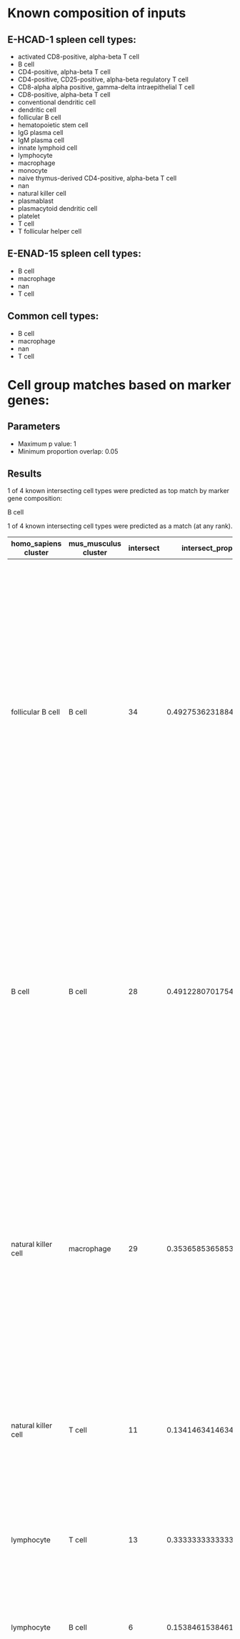 # Known composition of inputs


## E-HCAD-1 spleen cell types:

 - activated CD8-positive, alpha-beta T cell  
 - B cell  
 - CD4-positive, alpha-beta T cell  
 - CD4-positive, CD25-positive, alpha-beta regulatory T cell  
 - CD8-alpha alpha positive, gamma-delta intraepithelial T cell  
 - CD8-positive, alpha-beta T cell  
 - conventional dendritic cell  
 - dendritic cell  
 - follicular B cell  
 - hematopoietic stem cell  
 - IgG plasma cell  
 - IgM plasma cell  
 - innate lymphoid cell  
 - lymphocyte  
 - macrophage  
 - monocyte  
 - naive thymus-derived CD4-positive, alpha-beta T cell  
 - nan  
 - natural killer cell  
 - plasmablast  
 - plasmacytoid dendritic cell  
 - platelet  
 - T cell  
 - T follicular helper cell  


## E-ENAD-15 spleen cell types:

 - B cell  
 - macrophage  
 - nan  
 - T cell  


## Common cell types:

 - B cell  
 - macrophage  
 - nan  
 - T cell  

# Cell group matches based on marker genes:


## Parameters  

 - Maximum p value: 1  
 - Minimum proportion overlap: 0.05  

## Results 

1 of 4 known intersecting cell types were predicted as top match by marker gene composition:  

B cell  

1 of 4 known intersecting cell types were predicted as a match (at any rank).  

| homo_sapiens cluster | mus_musculus cluster | intersect | intersect_prop | intersect_gene_ids | intersect_gene_symbols |  
| --- | --- | --- | --- | --- | --- |
| follicular B cell | B cell | 34 | 0.492753623188406 | ENSMUSG00000024673, ENSMUSG00000003379, ENSMUSG00000000903, ENSMUSG00000073421, ENSMUSG00000037922, ENSMUSG00000024610, ENSMUSG00000040592, ENSMUSG00000021423, ENSMUSG00000037822, ENSMUSG00000068105, ENSMUSG00000030798, ENSMUSG00000030577, ENSMUSG00000000861, ENSMUSG00000030724, ENSMUSG00000026616, ENSMUSG00000041515, ENSMUSG00000038421, ENSMUSG00000014453, ENSMUSG00000037649, ENSMUSG00000049422, ENSMUSG00000061132, ENSMUSG00000037548, ENSMUSG00000036469, ENSMUSG00000029322, ENSMUSG00000031015, ENSMUSG00000026594, ENSMUSG00000008496, ENSMUSG00000032053, ENSMUSG00000032359, ENSMUSG00000008193, ENSMUSG00000041538, ENSMUSG00000005583, ENSMUSG00000035268, ENSMUSG00000031264 | Ms4a1, Cd79a, Vpreb3, H2-Ab1, Bank1, Cd74, Cd79b, Ly86, Smim14, Tnfrsf13c, Cd37, Cd22, Bcl11a, Cd19, Cr2, Irf8, Fcrla, Blk, H2-DMa, Chchd10, Blnk, H2-DMb2, Marchf1, Plac8, Swap70, Ralgps2, Pou2f2, Pou2af1, Ctsh, Spib, H2-Ob, Mef2c, Pkig, Btk |  
| B cell | B cell | 28 | 0.491228070175439 | ENSMUSG00000024673, ENSMUSG00000003379, ENSMUSG00000040592, ENSMUSG00000024610, ENSMUSG00000076617, ENSMUSG00000073421, ENSMUSG00000030798, ENSMUSG00000005540, ENSMUSG00000000903, ENSMUSG00000021880, ENSMUSG00000037548, ENSMUSG00000037649, ENSMUSG00000064267, ENSMUSG00000037922, ENSMUSG00000030577, ENSMUSG00000000861, ENSMUSG00000036469, ENSMUSG00000005583, ENSMUSG00000041538, ENSMUSG00000041515, ENSMUSG00000038421, ENSMUSG00000068105, ENSMUSG00000034484, ENSMUSG00000030724, ENSMUSG00000014453, ENSMUSG00000008193, ENSMUSG00000031015, ENSMUSG00000026594 | Ms4a1, Cd79a, Cd79b, Cd74, Ighm, H2-Ab1, Cd37, Fcer2a, Vpreb3, Rnase6, H2-DMb2, H2-DMa, Hvcn1, Bank1, Cd22, Bcl11a, Marchf1, Mef2c, H2-Ob, Irf8, Fcrla, Tnfrsf13c, Snx2, Cd19, Blk, Spib, Swap70, Ralgps2 |  
| natural killer cell | macrophage | 29 | 0.353658536585366 | ENSMUSG00000004612, ENSMUSG00000030165, ENSMUSG00000030579, ENSMUSG00000058715, ENSMUSG00000037202, ENSMUSG00000023132, ENSMUSG00000024910, ENSMUSG00000068129, ENSMUSG00000020644, ENSMUSG00000015437, ENSMUSG00000030149, ENSMUSG00000000982, ENSMUSG00000064109, ENSMUSG00000035042, ENSMUSG00000068227, ENSMUSG00000054892, ENSMUSG00000000290, ENSMUSG00000051354, ENSMUSG00000041831, ENSMUSG00000045087, ENSMUSG00000007891, ENSMUSG00000024300, ENSMUSG00000098112, ENSMUSG00000032446, ENSMUSG00000001444, ENSMUSG00000000817, ENSMUSG00000019843, ENSMUSG00000040659, ENSMUSG00000062524 | Nkg7, Klrd1, Tyrobp, Fcer1g, Prf1, Gzma, Ctsw, Cst7, Id2, Gzmb, Klrk1, Ccl3, Hcst, Ccl5, Il2rb, Txk, Itgb2, Samd3, Sytl3, S1pr5, Ctsd, Myo1f, Bin2, Eomes, Tbx21, Fasl, Fyn, Efhd2, Ncr1 |  
| natural killer cell | T cell | 11 | 0.134146341463415 | ENSMUSG00000004612, ENSMUSG00000024910, ENSMUSG00000005763, ENSMUSG00000064109, ENSMUSG00000068227, ENSMUSG00000054892, ENSMUSG00000007891, ENSMUSG00000005696, ENSMUSG00000021108, ENSMUSG00000076498, ENSMUSG00000019843 | Nkg7, Ctsw, Cd247, Hcst, Il2rb, Txk, Ctsd, Sh2d1a, Prkch, Trbc2, Fyn |  
| lymphocyte | T cell | 13 | 0.333333333333333 | ENSMUSG00000003882, ENSMUSG00000032094, ENSMUSG00000032093, ENSMUSG00000031532, ENSMUSG00000027863, ENSMUSG00000048251, ENSMUSG00000022148, ENSMUSG00000002033, ENSMUSG00000076498, ENSMUSG00000031513, ENSMUSG00000030775, ENSMUSG00000027985, ENSMUSG00000000782 | Il7r, Cd3d, Cd3e, Saraf, Cd2, Bcl11b, Fyb, Cd3g, Trbc2, Leprotl1, Trat1, Lef1, Tcf7 |  
| lymphocyte | B cell | 6 | 0.153846153846154 | ENSMUSG00000076617, ENSMUSG00000003379, ENSMUSG00000024673, ENSMUSG00000076609, ENSMUSG00000040592, ENSMUSG00000073421 | Ighm, Cd79a, Ms4a1, Igkc, Cd79b, H2-Ab1 |  
| T follicular helper cell | T cell | 27 | 0.325301204819277 | ENSMUSG00000032094, ENSMUSG00000022148, ENSMUSG00000032093, ENSMUSG00000003882, ENSMUSG00000027863, ENSMUSG00000002033, ENSMUSG00000076498, ENSMUSG00000048251, ENSMUSG00000000782, ENSMUSG00000030775, ENSMUSG00000037940, ENSMUSG00000000409, ENSMUSG00000031532, ENSMUSG00000030742, ENSMUSG00000031513, ENSMUSG00000020395, ENSMUSG00000019843, ENSMUSG00000024670, ENSMUSG00000027947, ENSMUSG00000024669, ENSMUSG00000020101, ENSMUSG00000027985, ENSMUSG00000025357, ENSMUSG00000026012, ENSMUSG00000021108, ENSMUSG00000023274, ENSMUSG00000005696 | Cd3d, Fyb, Cd3e, Il7r, Cd2, Cd3g, Trbc2, Bcl11b, Tcf7, Trat1, Inpp4b, Lck, Saraf, Lat, Leprotl1, Itk, Fyn, Cd6, Il6ra, Cd5, Vsir, Lef1, Dgka, Cd28, Prkch, Cd4, Sh2d1a |  
| CD4-positive, alpha-beta T cell | T cell | 19 | 0.322033898305085 | ENSMUSG00000003882, ENSMUSG00000032094, ENSMUSG00000032093, ENSMUSG00000027863, ENSMUSG00000022148, ENSMUSG00000002033, ENSMUSG00000048251, ENSMUSG00000031532, ENSMUSG00000076498, ENSMUSG00000027985, ENSMUSG00000030775, ENSMUSG00000000409, ENSMUSG00000000782, ENSMUSG00000031513, ENSMUSG00000090077, ENSMUSG00000030742, ENSMUSG00000024670, ENSMUSG00000037940, ENSMUSG00000024669 | Il7r, Cd3d, Cd3e, Cd2, Fyb, Cd3g, Bcl11b, Saraf, Trbc2, Lef1, Trat1, Lck, Tcf7, Leprotl1, Lime1, Lat, Cd6, Inpp4b, Cd5 |  
| CD4-positive, alpha-beta T cell | macrophage | 5 | 0.0847457627118644 | ENSMUSG00000001025, ENSMUSG00000024659, ENSMUSG00000041959, ENSMUSG00000000409, ENSMUSG00000024014 | S100a6, Anxa1, S100a10, Lck, Pim1 |  
| naive thymus-derived CD4-positive, alpha-beta T cell | T cell | 21 | 0.295774647887324 | ENSMUSG00000003882, ENSMUSG00000032094, ENSMUSG00000048251, ENSMUSG00000022148, ENSMUSG00000027985, ENSMUSG00000032093, ENSMUSG00000002033, ENSMUSG00000000782, ENSMUSG00000076498, ENSMUSG00000027863, ENSMUSG00000030742, ENSMUSG00000020395, ENSMUSG00000000409, ENSMUSG00000090077, ENSMUSG00000037940, ENSMUSG00000025357, ENSMUSG00000030775, ENSMUSG00000024670, ENSMUSG00000054892, ENSMUSG00000031513, ENSMUSG00000042351 | Il7r, Cd3d, Bcl11b, Fyb, Lef1, Cd3e, Cd3g, Tcf7, Trbc2, Cd2, Lat, Itk, Lck, Lime1, Inpp4b, Dgka, Trat1, Cd6, Txk, Leprotl1, Grap2 |  
| activated CD8-positive, alpha-beta T cell | T cell | 19 | 0.27536231884058 | ENSMUSG00000032094, ENSMUSG00000032093, ENSMUSG00000004612, ENSMUSG00000064109, ENSMUSG00000027863, ENSMUSG00000076498, ENSMUSG00000024910, ENSMUSG00000000409, ENSMUSG00000019843, ENSMUSG00000005696, ENSMUSG00000002033, ENSMUSG00000022148, ENSMUSG00000030742, ENSMUSG00000021108, ENSMUSG00000030775, ENSMUSG00000049109, ENSMUSG00000048251, ENSMUSG00000090077, ENSMUSG00000042351 | Cd3d, Cd3e, Nkg7, Hcst, Cd2, Trbc2, Ctsw, Lck, Fyn, Sh2d1a, Cd3g, Fyb, Lat, Prkch, Trat1, Themis, Bcl11b, Lime1, Grap2 |  
| activated CD8-positive, alpha-beta T cell | macrophage | 15 | 0.217391304347826 | ENSMUSG00000035042, ENSMUSG00000068129, ENSMUSG00000004612, ENSMUSG00000064109, ENSMUSG00000023132, ENSMUSG00000030149, ENSMUSG00000030114, ENSMUSG00000024910, ENSMUSG00000000409, ENSMUSG00000019843, ENSMUSG00000041831, ENSMUSG00000032446, ENSMUSG00000020644, ENSMUSG00000051354, ENSMUSG00000000290 | Ccl5, Cst7, Nkg7, Hcst, Gzma, Klrk1, Klrg1, Ctsw, Lck, Fyn, Sytl3, Eomes, Id2, Samd3, Itgb2 |  
| CD8-positive, alpha-beta T cell | macrophage | 20 | 0.27027027027027 | ENSMUSG00000004612, ENSMUSG00000023132, ENSMUSG00000030114, ENSMUSG00000035042, ENSMUSG00000068129, ENSMUSG00000064109, ENSMUSG00000037202, ENSMUSG00000024910, ENSMUSG00000001025, ENSMUSG00000024659, ENSMUSG00000020644, ENSMUSG00000000409, ENSMUSG00000024300, ENSMUSG00000051354, ENSMUSG00000098112, ENSMUSG00000041959, ENSMUSG00000045087, ENSMUSG00000030149, ENSMUSG00000040212, ENSMUSG00000000290 | Nkg7, Gzma, Klrg1, Ccl5, Cst7, Hcst, Prf1, Ctsw, S100a6, Anxa1, Id2, Lck, Myo1f, Samd3, Bin2, S100a10, S1pr5, Klrk1, Emp3, Itgb2 |  
| CD8-positive, alpha-beta T cell | T cell | 15 | 0.202702702702703 | ENSMUSG00000004612, ENSMUSG00000032093, ENSMUSG00000032094, ENSMUSG00000003882, ENSMUSG00000064109, ENSMUSG00000024910, ENSMUSG00000027863, ENSMUSG00000000409, ENSMUSG00000076498, ENSMUSG00000002033, ENSMUSG00000049866, ENSMUSG00000005763, ENSMUSG00000005696, ENSMUSG00000030742, ENSMUSG00000090077 | Nkg7, Cd3e, Cd3d, Il7r, Hcst, Ctsw, Cd2, Lck, Trbc2, Cd3g, Arl4c, Cd247, Sh2d1a, Lat, Lime1 |  
| CD4-positive, CD25-positive, alpha-beta regulatory T cell | T cell | 21 | 0.259259259259259 | ENSMUSG00000032094, ENSMUSG00000032093, ENSMUSG00000027863, ENSMUSG00000076498, ENSMUSG00000030336, ENSMUSG00000002033, ENSMUSG00000022148, ENSMUSG00000000409, ENSMUSG00000030742, ENSMUSG00000005763, ENSMUSG00000048251, ENSMUSG00000026012, ENSMUSG00000057058, ENSMUSG00000024669, ENSMUSG00000023274, ENSMUSG00000090077, ENSMUSG00000027985, ENSMUSG00000031513, ENSMUSG00000064109, ENSMUSG00000024670, ENSMUSG00000015619 | Cd3d, Cd3e, Cd2, Trbc2, Cd27, Cd3g, Fyb, Lck, Lat, Cd247, Bcl11b, Cd28, Skap1, Cd5, Cd4, Lime1, Lef1, Leprotl1, Hcst, Cd6, Gata3 |  
| CD4-positive, CD25-positive, alpha-beta regulatory T cell | macrophage | 5 | 0.0617283950617284 | ENSMUSG00000000409, ENSMUSG00000001025, ENSMUSG00000022102, ENSMUSG00000064109, ENSMUSG00000041959 | Lck, S100a6, Dok2, Hcst, S100a10 |  
| CD8-alpha alpha positive, gamma-delta intraepithelial T cell | macrophage | 17 | 0.253731343283582 | ENSMUSG00000030165, ENSMUSG00000004612, ENSMUSG00000035042, ENSMUSG00000030114, ENSMUSG00000024910, ENSMUSG00000068129, ENSMUSG00000064109, ENSMUSG00000000982, ENSMUSG00000030149, ENSMUSG00000020644, ENSMUSG00000023132, ENSMUSG00000032446, ENSMUSG00000000409, ENSMUSG00000019843, ENSMUSG00000041831, ENSMUSG00000045087, ENSMUSG00000068227 | Klrd1, Nkg7, Ccl5, Klrg1, Ctsw, Cst7, Hcst, Ccl3, Klrk1, Id2, Gzma, Eomes, Lck, Fyn, Sytl3, S1pr5, Il2rb |  
| CD8-alpha alpha positive, gamma-delta intraepithelial T cell | T cell | 14 | 0.208955223880597 | ENSMUSG00000004612, ENSMUSG00000024910, ENSMUSG00000032094, ENSMUSG00000064109, ENSMUSG00000032093, ENSMUSG00000027863, ENSMUSG00000021108, ENSMUSG00000076498, ENSMUSG00000000409, ENSMUSG00000002033, ENSMUSG00000019843, ENSMUSG00000005696, ENSMUSG00000005763, ENSMUSG00000068227 | Nkg7, Ctsw, Cd3d, Hcst, Cd3e, Cd2, Prkch, Trbc2, Lck, Cd3g, Fyn, Sh2d1a, Cd247, Il2rb |  
| monocyte | macrophage | 9 | 0.103448275862069 | ENSMUSG00000030579, ENSMUSG00000058715, ENSMUSG00000068220, ENSMUSG00000001025, ENSMUSG00000041736, ENSMUSG00000041959, ENSMUSG00000032231, ENSMUSG00000007891, ENSMUSG00000024659 | Tyrobp, Fcer1g, Lgals1, S100a6, Tspo, S100a10, Anxa2, Ctsd, Anxa1 |  
| plasmacytoid dendritic cell | B cell | 8 | 0.0888888888888889 | ENSMUSG00000052160, ENSMUSG00000041515, ENSMUSG00000024353, ENSMUSG00000000861, ENSMUSG00000029322, ENSMUSG00000021880, ENSMUSG00000056737, ENSMUSG00000008193 | Pld4, Irf8, Mzb1, Bcl11a, Plac8, Rnase6, Capg, Spib |  
| dendritic cell | B cell | 6 | 0.0731707317073171 | ENSMUSG00000032359, ENSMUSG00000037649, ENSMUSG00000002111, ENSMUSG00000073421, ENSMUSG00000037548, ENSMUSG00000038642 | Ctsh, H2-DMa, Spi1, H2-Ab1, H2-DMb2, Ctss |  
| IgM plasma cell | B cell | 6 | 0.0689655172413793 | ENSMUSG00000024353, ENSMUSG00000029084, ENSMUSG00000076609, ENSMUSG00000076617, ENSMUSG00000032053, ENSMUSG00000027808 | Mzb1, Cd38, Igkc, Ighm, Pou2af1, Serp1 |  
| innate lymphoid cell | macrophage | 4 | 0.0615384615384615 | ENSMUSG00000020644, ENSMUSG00000026070, ENSMUSG00000030579, ENSMUSG00000058715 | Id2, Il18r1, Tyrobp, Fcer1g |  
| conventional dendritic cell | B cell | 5 | 0.0588235294117647 | ENSMUSG00000073421, ENSMUSG00000041515, ENSMUSG00000037649, ENSMUSG00000002111, ENSMUSG00000016256 | H2-Ab1, Irf8, H2-DMa, Spi1, Ctsz |  

# Cell group matches based on SAMap results:


## Parameters  

 - SAMap minimum score threshold: 0.05  

## Results 

1 of 4 known intersecting cell types were predicted as top match by marker gene composition:  

B cell  

3 of 4 known intersecting cell types were predicted as a match (at any rank).  

| homo_sapiens cluster | mus_musculus cluster | score |  
| --- | --- | --- |
| natural killer cell | macrophage | 0.761945041107206 |  
| follicular B cell | B cell | 0.724574770214478 |  
| nan | B cell | 0.66247280805261 |  
| B cell | B cell | 0.63971497616437 |  
| CD4 positive  alpha beta T cell | T cell | 0.631831496484757 |  
| activated CD8 positive  alpha beta T cell | T cell | 0.57372700906131 |  
| monocyte | B cell | 0.566254365408885 |  
| nan | T cell | 0.560069539502104 |  
| naive thymus derived CD4 positive  alpha beta T cell | T cell | 0.556184228980001 |  
| T follicular helper cell | T cell | 0.473055909073157 |  
| nan | macrophage | 0.465747654320869 |  
| IgM plasma cell | B cell | 0.428251392807031 |  
| CD4 positive  CD25 positive  alpha beta regulatory T cell | T cell | 0.407210456721448 |  
| CD8 positive  alpha beta T cell | macrophage | 0.399372100230789 |  
| dendritic cell | B cell | 0.377361620052428 |  
| CD8 positive  alpha beta T cell | T cell | 0.377084250490065 |  
| IgG plasma cell | B cell | 0.366133684389557 |  
| natural killer cell | B cell | 0.351389820147217 |  
| plasmablast | B cell | 0.342148882107317 |  
| lymphocyte | B cell | 0.320234543619784 |  
| CD8 alpha alpha positive  gamma delta intraepithelial T cell | T cell | 0.310904165323009 |  
| T cell | B cell | 0.282605073519626 |  
| lymphocyte | T cell | 0.278184701036516 |  
| nan | nan | 0.267080664368844 |  
| CD8 alpha alpha positive  gamma delta intraepithelial T cell | macrophage | 0.26385385872169 |  
| activated CD8 positive  alpha beta T cell | macrophage | 0.243798926031959 |  
| macrophage | B cell | 0.242916783476884 |  
| CD4 positive  alpha beta T cell | B cell | 0.222359119140533 |  
| hematopoietic stem cell | B cell | 0.21577087273539 |  
| innate lymphoid cell | B cell | 0.189635822088151 |  
| natural killer cell | T cell | 0.183558119013687 |  
| follicular B cell | T cell | 0.169948271449732 |  
| innate lymphoid cell | T cell | 0.130873545703059 |  
| naive thymus derived CD4 positive  alpha beta T cell | B cell | 0.127258373293854 |  
| lymphocyte | macrophage | 0.115092021952839 |  
| activated CD8 positive  alpha beta T cell | B cell | 0.10897740195452 |  
| B cell | nan | 0.103728732034219 |  
| T follicular helper cell | B cell | 0.100920954367446 |  
| B cell | T cell | 0.0915618868045346 |  
| CD4 positive  CD25 positive  alpha beta regulatory T cell | B cell | 0.080906446172061 |  
| follicular B cell | nan | 0.0783197392143501 |  
| plasmacytoid dendritic cell | B cell | 0.0754942060731146 |  
| natural killer cell | nan | 0.0740305448357252 |  
| conventional dendritic cell | B cell | 0.0730153659978773 |  
| CD8 positive  alpha beta T cell | B cell | 0.0594194873470702 |  
| T cell | T cell | 0.0531269764586088 |  
